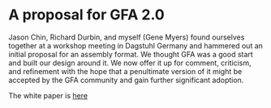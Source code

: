 # A proposal for GFA 2.0

Jason Chin, Richard Durbin, and myself (Gene Myers) found ourselves together at a workshop
meeting in Dagstuhl Germany and hammered out an initial proposal for an assembly format.
We thought GFA was a good start and built our design around it.  We now offer it up for
comment, criticism, and refinement with the hope that a penultimate version of it might
be accepted by the GFA community and gain further significant adoption.

The white paper is [here](GFA2-spec.md)
